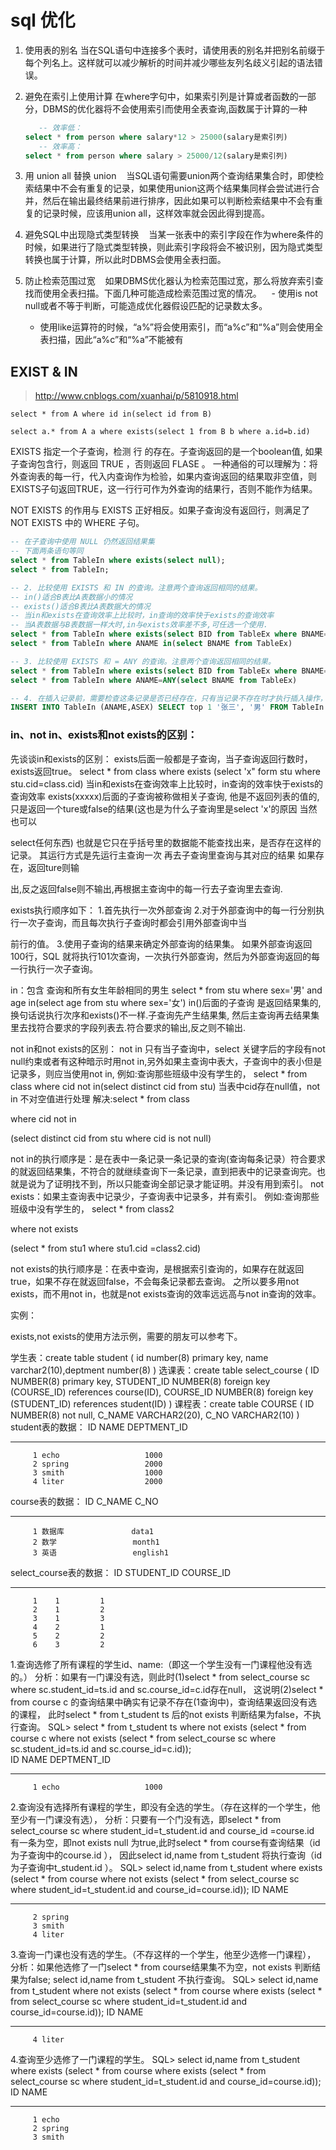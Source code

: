 # sql 优化

1. 使用表的别名
   当在SQL语句中连接多个表时，请使用表的别名并把别名前缀于每个列名上。这样就可以减少解析的时间并减少哪些友列名歧义引起的语法错误。

2. 避免在索引上使用计算
   在where字句中，如果索引列是计算或者函数的一部分，DBMS的优化器将不会使用索引而使用全表查询,函数属于计算的一种

   ```sql
      -- 效率低：
   select * from person where salary*12 > 25000(salary是索引列)
      -- 效率高：
   select * from person where salary > 25000/12(salary是索引列)
   ```

3. 用 union all 替换 union
   当SQL语句需要union两个查询结果集合时，即使检索结果中不会有重复的记录，如果使用union这两个结果集同样会尝试进行合并，然后在输出最终结果前进行排序，因此如果可以判断检索结果中不会有重复的记录时候，应该用union all，这样效率就会因此得到提高。

4. 避免SQL中出现隐式类型转换
   当某一张表中的索引字段在作为where条件的时候，如果进行了隐式类型转换，则此索引字段将会不被识别，因为隐式类型转换也属于计算，所以此时DBMS会使用全表扫面。

5. 防止检索范围过宽
   如果DBMS优化器认为检索范围过宽，那么将放弃索引查找而使用全表扫描。下面几种可能造成检索范围过宽的情况。
   - 使用is not null或者不等于判断，可能造成优化器假设匹配的记录数太多。
   - 使用like运算符的时候，“a%”将会使用索引，而“a%c”和“%a”则会使用全表扫描，因此“a%c”和“%a”不能被有

## EXIST & IN

> http://www.cnblogs.com/xuanhai/p/5810918.html

`select * from A where id in(select id from B)`

`select a.* from A a where exists(select 1 from B b where a.id=b.id)`

EXISTS 指定一个子查询，检测 行 的存在。子查询返回的是一个boolean值, 如果子查询包含行，则返回 TRUE ，否则返回 FLASE 。
一种通俗的可以理解为：将外查询表的每一行，代入内查询作为检验，如果内查询返回的结果取非空值，则EXISTS子句返回TRUE，这一行行可作为外查询的结果行，否则不能作为结果。

NOT EXISTS 的作用与 EXISTS 正好相反。如果子查询没有返回行，则满足了 NOT EXISTS 中的 WHERE 子句。

```sql
-- 在子查询中使用 NULL 仍然返回结果集
-- 下面两条语句等同
select * from TableIn where exists(select null);
select * from TableIn;

-- 2. 比较使用 EXISTS 和 IN 的查询。注意两个查询返回相同的结果。
-- in()适合B表比A表数据小的情况
-- exists()适合B表比A表数据大的情况
-- 当in和exists在查询效率上比较时，in查询的效率快于exists的查询效率
-- 当A表数据与B表数据一样大时,in与exists效率差不多,可任选一个使用.
select * from TableIn where exists(select BID from TableEx where BNAME=TableIn.ANAME)
select * from TableIn where ANAME in(select BNAME from TableEx)

-- 3. 比较使用 EXISTS 和 = ANY 的查询。注意两个查询返回相同的结果。
select * from TableIn where exists(select BID from TableEx where BNAME=TableIn.ANAME)
select * from TableIn where ANAME=ANY(select BNAME from TableEx)

-- 4. 在插入记录前，需要检查这条记录是否已经存在，只有当记录不存在时才执行插入操作，可以通过使用 EXISTS 条件句防止插入重复记录。
INSERT INTO TableIn (ANAME,ASEX) SELECT top 1 '张三', '男' FROM TableIn WHERE not exists (select * from TableIn where TableIn.AID = 7);
```

### in、not in、exists和not exists的区别：

先谈谈in和exists的区别：
exists后面一般都是子查询，当子查询返回行数时，exists返回true。
select * from class where exists (select 'x" form stu where stu.cid=class.cid)
当in和exists在查询效率上比较时，in查询的效率快于exists的查询效率
exists(xxxxx)后面的子查询被称做相关子查询, 他是不返回列表的值的, 只是返回一个ture或false的结果(这也是为什么子查询里是select 'x'的原因 当然也可以

select任何东西) 也就是它只在乎括号里的数据能不能查找出来，是否存在这样的记录。
其运行方式是先运行主查询一次 再去子查询里查询与其对应的结果 如果存在，返回ture则输

出,反之返回false则不输出,再根据主查询中的每一行去子查询里去查询.

exists执行顺序如下：
1.首先执行一次外部查询
2.对于外部查询中的每一行分别执行一次子查询，而且每次执行子查询时都会引用外部查询中当

前行的值。
3.使用子查询的结果来确定外部查询的结果集。
如果外部查询返回100行，SQL   就将执行101次查询，一次执行外部查询，然后为外部查询返回的每一行执行一次子查询。

in：包含
查询和所有女生年龄相同的男生
select * from stu where sex='男' and age in(select age from stu where sex='女')
in()后面的子查询 是返回结果集的,换句话说执行次序和exists()不一样.子查询先产生结果集,
然后主查询再去结果集里去找符合要求的字段列表去.符合要求的输出,反之则不输出.


not in和not exists的区别：
not in 只有当子查询中，select 关键字后的字段有not null约束或者有这种暗示时用not in,另外如果主查询中表大，子查询中的表小但是记录多，则应当使用not in,
例如:查询那些班级中没有学生的，
select * from class where cid not in(select distinct cid from stu)
当表中cid存在null值，not in 不对空值进行处理
解决:select * from class

where cid not in

(select distinct cid from stu where cid is not null)


not in的执行顺序是：是在表中一条记录一条记录的查询(查询每条记录）符合要求的就返回结果集，不符合的就继续查询下一条记录，直到把表中的记录查询完。也就是说为了证明找不到，所以只能查询全部记录才能证明。并没有用到索引。
not exists：如果主查询表中记录少，子查询表中记录多，并有索引。
例如:查询那些班级中没有学生的，
select * from class2

where not exists

(select * from stu1 where stu1.cid =class2.cid)


not exists的执行顺序是：在表中查询，是根据索引查询的，如果存在就返回true，如果不存在就返回false，不会每条记录都去查询。
之所以要多用not exists，而不用not in，也就是not exists查询的效率远远高与not in查询的效率。

 

 

 实例：

exists,not exists的使用方法示例，需要的朋友可以参考下。
 
学生表：create table student
(
 id number(8) primary key,
 name varchar2(10),deptment number(8)
)
选课表：create table select_course
(
  ID         NUMBER(8) primary key,
  STUDENT_ID NUMBER(8) foreign key (COURSE_ID) references course(ID),
  COURSE_ID  NUMBER(8) foreign key (STUDENT_ID) references student(ID)
)
课程表：create table COURSE
(
  ID     NUMBER(8) not null,
  C_NAME VARCHAR2(20),
  C_NO   VARCHAR2(10)
)
student表的数据：
        ID NAME            DEPTMENT_ID
---------- --------------- -----------
         1 echo                   1000
         2 spring                 2000
         3 smith                  1000
         4 liter                  2000
course表的数据：
        ID C_NAME               C_NO
---------- -------------------- --------
         1 数据库               data1
         2 数学                 month1
         3 英语                 english1
select_course表的数据：
        ID STUDENT_ID  COURSE_ID
---------- ---------- ----------
         1    1         1
         2    1         2
         3    1         3
         4    2         1
         5    2         2
         6    3         2
1.查询选修了所有课程的学生id、name:（即这一个学生没有一门课程他没有选的。）
分析：如果有一门课没有选，则此时(1)select * from select_course sc where sc.student_id=ts.id 
and sc.course_id=c.id存在null，
这说明(2)select * from course c 的查询结果中确实有记录不存在(1查询中)，查询结果返回没有选的课程，
此时select * from t_student ts 后的not exists 判断结果为false，不执行查询。
SQL> select * from t_student ts where not exists
	 (select * from course c where not exists
  		(select * from select_course sc where sc.student_id=ts.id and sc.course_id=c.id));        
        ID NAME            DEPTMENT_ID
---------- --------------- -----------
         1 echo                   1000
2.查询没有选择所有课程的学生，即没有全选的学生。（存在这样的一个学生，他至少有一门课没有选），
分析：只要有一个门没有选，即select * from select_course sc where student_id=t_student.id and course_id
=course.id 有一条为空，即not exists null 为true,此时select * from course有查询结果（id为子查询中的course.id ），
因此select id,name from t_student 将执行查询（id为子查询中t_student.id ）。
SQL> select id,name from t_student where exists
	(select * from course where not exists
		(select * from select_course sc where student_id=t_student.id and course_id=course.id));
        ID NAME
---------- ---------------
         2 spring
         3 smith
         4 liter
3.查询一门课也没有选的学生。（不存这样的一个学生，他至少选修一门课程），
分析：如果他选修了一门select * from course结果集不为空，not exists 判断结果为false;
select id,name from t_student 不执行查询。
SQL> select id,name from t_student where not exists
	(select * from course where exists
		(select * from select_course sc where student_id=t_student.id and course_id=course.id));
        ID NAME
---------- ---------------
         4 liter
4.查询至少选修了一门课程的学生。
SQL> select id,name from t_student where exists
	(select * from course where  exists
		(select * from select_course sc where student_id=t_student.id and course_id=course.id));
        ID NAME
---------- ---------------
         1 echo
         2 spring
         3 smith